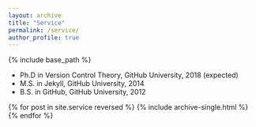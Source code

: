 ```yaml
---
layout: archive
title: "Service"
permalink: /service/
author_profile: true
---
```


{% include base_path %}

* Ph.D in Version Control Theory, GitHub University, 2018 (expected)
* M.S. in Jekyll, GitHub University, 2014
* B.S. in GitHub, GitHub University, 2012

{% for post in site.service reversed %}
  {% include archive-single.html %}
{% endfor %}
